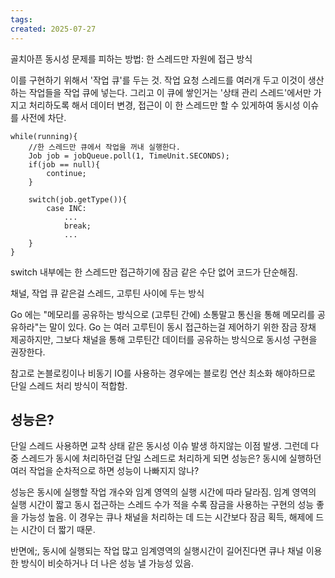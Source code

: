 ```yaml
---
tags:
created: 2025-07-27
---
```

골치아픈 동시성 문제를 피하는 방법: 한 스레드만 자원에 접근 방식

이를 구현하기 위해서 '작업 큐'를 두는 것. 작업 요청 스레드를 여러개 두고 이것이 생산하는 작업들을 작업 큐에 넣는다. 그리고 이 큐에 쌓인거는 '상태 관리 스레드'에서만 가지고 처리하도록 해서 데이터 변경, 접근이 이 한 스레드만 할 수 있게하여 동시성 이슈를 사전에 차단.

```
while(running){
	//한 스레드만 큐에서 작업을 꺼내 실행한다.
	Job job = jobQueue.poll(1, TimeUnit.SECONDS);
	if(job == null){
		continue;
	}
	
	switch(job.getType()){
		case INC:
			...
			break;
			...
	}
}

```
switch 내부에는 한 스레드만 접근하기에 잠금 같은 수단 없어 코드가 단순해짐.

채널, 작업 큐 같은걸 스레드, 고루틴 사이에 두는 방식

Go 에는 "메모리를 공유하는 방식으로 (고루틴 간에) 소통말고 통신을 통해 메모리를 공유하라"는 말이 있다. Go 는 여러 고루틴이 동시 접근하는걸 제어하기 위한 잠금 장채 제공하지만, 그보다 채널을 통해 고루틴간 데이터를 공유하는 방식으로 동시성 구현을 권장한다.

참고로 논블로킹이나 비동기 IO를 사용하는 경우에는 블로킹 연산 최소화 해야하므로 단일 스레드 처리 방식이 적합함.

## 성능은?
단일 스레드 사용하면 교착 상태 같은 동시성 이슈 발생 하지않는 이점 발생. 그런데 다중 스레드가 동시에 처리하던걸 단일 스레드로 처리하게 되면 성능은? 동시에 실행하던 여러 작업을 순차적으로 하면 성능이 나빠지지 않나?

성능은 동시에 실행할 작업 개수와 임계 영역의 실행 시간에 따라 달라짐. 임계 영역의 실행 시간이 짧고 동시 접근하는 스레드 수가 적을 수록 잠금을 사용하는 구현의 성능 좋을 가능성 높음. 이 경우는 큐나 채널을 처리하는 데 드는 시간보다 잠금 획득, 해제에 드는 시간이 더 짧기 때문.

반면에;, 동시에 실행되는 작업 많고 임계영역의 실행시간이 길어진다면 큐나 채널 이용한 방식이 비슷하거나 더 나은 성능 낼 가능성 있음.